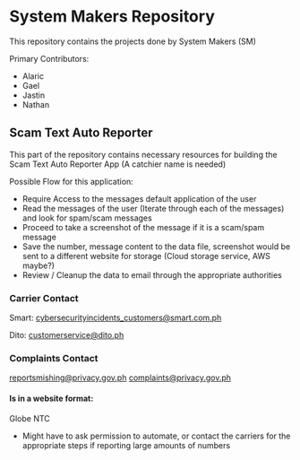 # System Makers Repository
This repository contains the projects done by System Makers (SM)

Primary Contributors:
- Alaric
- Gael
- Jastin
- Nathan

## Scam Text Auto Reporter
This part of the repository contains necessary resources for building the Scam Text Auto Reporter App
(A catchier name is needed)

Possible Flow for this application:
- Require Access to the messages default application of the user
- Read the messages of the user (Iterate through each of the messages) and look for spam/scam messages
- Proceed to take a screenshot of the message if it is a scam/spam message
- Save the number, message content to the data file, screenshot would be sent to a different website for storage (Cloud storage service, AWS maybe?)
- Review / Cleanup the data to email through the appropriate authorities

### Carrier Contact
Smart:
cybersecurityincidents_customers@smart.com.ph

Dito:
customerservice@dito.ph

### Complaints Contact
reportsmishing@privacy.gov.ph
complaints@privacy.gov.ph

#### Is in a website format:
Globe
NTC

- Might have to ask permission to automate, or contact the carriers for the appropriate steps if reporting large amounts of numbers

